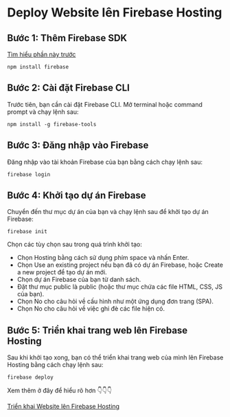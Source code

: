 # Deploy Website lên Firebase Hosting

## Bước 1: Thêm Firebase SDK

[Tìm hiểu phần này trước](https://firebase.google.com/docs/web/setup?hl=en&authuser=0&_gl=1*1i27qx4*_ga*MjEzMjgzNTg4OC4xNzM2MjMwMzkw*_ga_CW55HF8NVT*MTczNzY0MzkwNi4yNi4xLjE3Mzc2NDQ5MDYuMS4wLjA.)

`npm install firebase`


## Bước 2: Cài đặt Firebase CLI

Trước tiên, bạn cần cài đặt Firebase CLI. Mở terminal hoặc command prompt và chạy lệnh sau:

`npm install -g firebase-tools`

## Bước 3: Đăng nhập vào Firebase

Đăng nhập vào tài khoản Firebase của bạn bằng cách chạy lệnh sau:

`firebase login`

## Bước 4: Khởi tạo dự án Firebase

Chuyển đến thư mục dự án của bạn và chạy lệnh sau để khởi tạo dự án Firebase:

`firebase init`

Chọn các tùy chọn sau trong quá trình khởi tạo:

- Chọn Hosting bằng cách sử dụng phím space và nhấn Enter.
- Chọn Use an existing project nếu bạn đã có dự án Firebase, hoặc Create a new project để tạo dự án mới.
- Chọn dự án Firebase của bạn từ danh sách.
- Đặt thư mục public là public (hoặc thư mục chứa các file HTML, CSS, JS của bạn).
- Chọn No cho câu hỏi về cấu hình như một ứng dụng đơn trang (SPA).
- Chọn No cho câu hỏi về việc ghi đè các file hiện có.

## Bước 5: Triển khai trang web lên Firebase Hosting

Sau khi khởi tạo xong, bạn có thể triển khai trang web của mình lên Firebase Hosting bằng cách chạy lệnh sau: 

`firebase deploy`

Xem thêm ở đây để hiểu rõ hơn 👇👇👇

[Triển khai Website lên Firebase Hosting](https://www.youtube.com/watch?v=Ez7e99RS_jw&pp=ygUYZGVwbG95IHdlYiBsw6puIGZpcmViYXNl)
